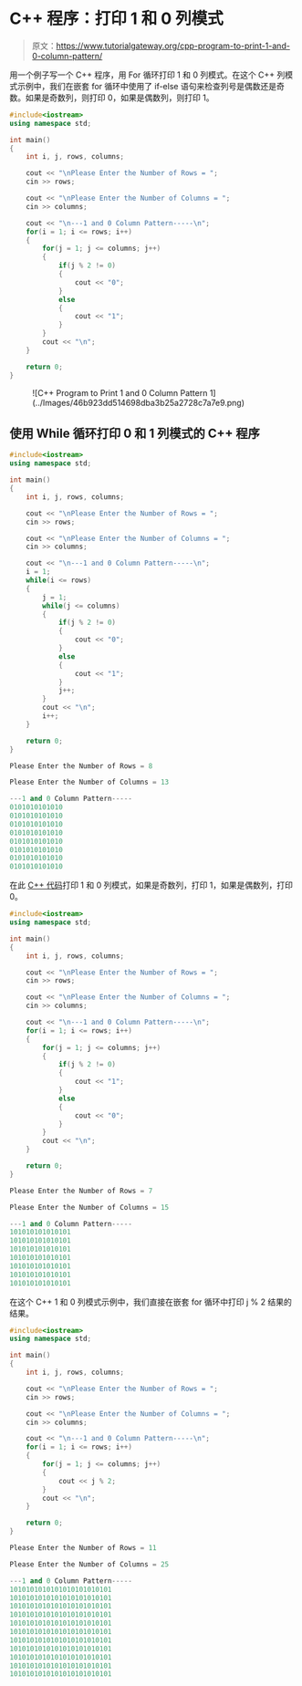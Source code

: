# C++ 程序：打印 1 和 0 列模式

> 原文：<https://www.tutorialgateway.org/cpp-program-to-print-1-and-0-column-pattern/>

用一个例子写一个 C++ 程序，用 For 循环打印 1 和 0 列模式。在这个 C++ 列模式示例中，我们在嵌套 for 循环中使用了 if-else 语句来检查列号是偶数还是奇数。如果是奇数列，则打印 0，如果是偶数列，则打印 1。

```cpp
#include<iostream>
using namespace std;

int main()
{
	int i, j, rows, columns;

    cout << "\nPlease Enter the Number of Rows = ";
    cin >> rows;

    cout << "\nPlease Enter the Number of Columns = ";
    cin >> columns;

    cout << "\n---1 and 0 Column Pattern-----\n";
    for(i = 1; i <= rows; i++)
    {
    	for(j = 1; j <= columns; j++)
		{
			if(j % 2 != 0)
			{
				cout << "0";
			}
			else
			{
				cout << "1";
			}       	
        }
        cout << "\n";
    }

 	return 0;
}
```

<figure class="wp-block-image size-large">![C++ Program to Print 1 and 0 Column Pattern 1](../Images/46b923dd514698dba3b25a2728c7a7e9.png)</figure>

## 使用 While 循环打印 0 和 1 列模式的 C++ 程序

```cpp
#include<iostream>
using namespace std;

int main()
{
	int i, j, rows, columns;

    cout << "\nPlease Enter the Number of Rows = ";
    cin >> rows;

    cout << "\nPlease Enter the Number of Columns = ";
    cin >> columns;

    cout << "\n---1 and 0 Column Pattern-----\n";
    i = 1; 
    while(i <= rows)
    {
    	j = 1; 
    	while(j <= columns)
		{
			if(j % 2 != 0)
			{
				cout << "0";
			}
			else
			{
				cout << "1";
			}   
			j++;    	
        }
        cout << "\n";
        i++;
    }

 	return 0;
}
```

```cpp
Please Enter the Number of Rows = 8

Please Enter the Number of Columns = 13

---1 and 0 Column Pattern-----
0101010101010
0101010101010
0101010101010
0101010101010
0101010101010
0101010101010
0101010101010
0101010101010
```

在此 [C++ 代码](https://www.tutorialgateway.org/cpp-programs/)打印 1 和 0 列模式，如果是奇数列，打印 1，如果是偶数列，打印 0。

```cpp
#include<iostream>
using namespace std;

int main()
{
	int i, j, rows, columns;

    cout << "\nPlease Enter the Number of Rows = ";
    cin >> rows;

    cout << "\nPlease Enter the Number of Columns = ";
    cin >> columns;

    cout << "\n---1 and 0 Column Pattern-----\n";
    for(i = 1; i <= rows; i++)
    {
    	for(j = 1; j <= columns; j++)
		{
			if(j % 2 != 0)
			{
				cout << "1";
			}
			else
			{
				cout << "0";
			}       	
        }
        cout << "\n";
    }

 	return 0;
}
```

```cpp
Please Enter the Number of Rows = 7

Please Enter the Number of Columns = 15

---1 and 0 Column Pattern-----
101010101010101
101010101010101
101010101010101
101010101010101
101010101010101
101010101010101
101010101010101
```

在这个 C++ 1 和 0 列模式示例中，我们直接在嵌套 for 循环中打印 j % 2 结果的结果。

```cpp
#include<iostream>
using namespace std;

int main()
{
	int i, j, rows, columns;

    cout << "\nPlease Enter the Number of Rows = ";
    cin >> rows;

    cout << "\nPlease Enter the Number of Columns = ";
    cin >> columns;

    cout << "\n---1 and 0 Column Pattern-----\n";
    for(i = 1; i <= rows; i++)
    {
    	for(j = 1; j <= columns; j++)
		{
			cout << j % 2;    	
        }
        cout << "\n";
    }

 	return 0;
}
```

```cpp
Please Enter the Number of Rows = 11

Please Enter the Number of Columns = 25

---1 and 0 Column Pattern-----
1010101010101010101010101
1010101010101010101010101
1010101010101010101010101
1010101010101010101010101
1010101010101010101010101
1010101010101010101010101
1010101010101010101010101
1010101010101010101010101
1010101010101010101010101
1010101010101010101010101
1010101010101010101010101
```
